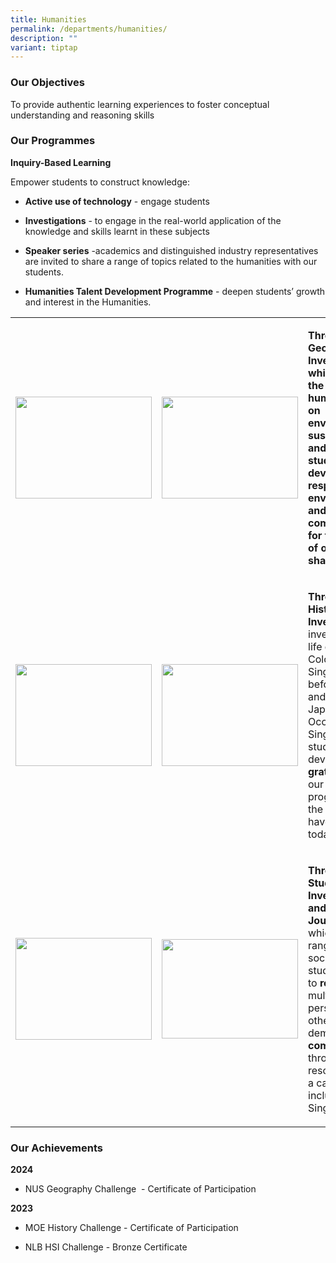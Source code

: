```yaml
---
title: Humanities
permalink: /departments/humanities/
description: ""
variant: tiptap
---
```

<h3><strong>Our Objectives</strong></h3>
<p>To provide authentic learning experiences to foster conceptual understanding
and reasoning skills</p>
<h3><strong>Our Programmes&nbsp;</strong></h3>
<p><strong>Inquiry-Based Learning</strong>&nbsp;</p>
<p>Empower students to construct knowledge:&nbsp;</p>
<ul>
<li>
<p><strong>Active use of technology</strong> - engage students&nbsp;</p>
</li>
<li>
<p><strong>Investigations</strong> - to engage in the real-world application
of the knowledge and skills learnt in these subjects</p>
</li>
<li>
<p><strong>Speaker series</strong> -academics and distinguished industry representatives
are invited to share a range of topics related to the humanities with our
students.&nbsp;&nbsp;</p>
</li>
<li>
<p><strong>Humanities Talent Development Programme</strong> - deepen students’
growth and interest in the Humanities.&nbsp;</p>
</li>
</ul>
<p></p>
<table style="minWidth: 75px">
<colgroup>
<col>
<col>
<col>
</colgroup>
<tbody>
<tr>
<td rowspan="1" colspan="1">
<div class="isomer-image-wrapper">
<img style="width: 100%" height="163px;" width="218px;" src="https://lh7-us.googleusercontent.com/slidesz/AGV_vUdnh7ACZjzy6eieEEHKC0JoikZyt8pMjMfIG0qhY-GjnFLQ5z-Aqg0epHUH94wudSC_d-WY7dgZwR4-SxMyK0UQ8SQ0P8mdqAO4bLkS6-lrOCmA-2TYY9PM8c-Ho-7rCovWpFZsXeBj2onWOTVbKmNNciYkoPQ=s2048?key=zsTXGgVDWAc4aZ25hKfEgg">
</div>
</td>
<td rowspan="1" colspan="1">
<div class="isomer-image-wrapper">
<img style="width: 100%" height="163px;" width="218px;" src="https://lh7-us.googleusercontent.com/slidesz/AGV_vUcEF6iOXnIztbr588Kc0Psus5-q35sg5Zuh0gST0Dfk3PRa14yFPKB1g-zu-xznfKSUZNdscmMiSX19qH7OrFEVxdqx-c441bgd051MCOgcFE9Hbc58fnyZ_tehgri-0yPp7uB75za_1kXhaM5FTRWgJGZZcYay=s2048?key=zsTXGgVDWAc4aZ25hKfEgg">
</div>
</td>
<td rowspan="1" colspan="1">
<p><strong>Through Geographical Investigations, which examine the impact of human activity on environmental sustainability and vice versa, students develop respect for our environment and compassion for the needs of others who share it</strong>.</p>
</td>
</tr>
<tr>
<td rowspan="1" colspan="1">
<div class="isomer-image-wrapper">
<img style="width: 100%" height="163px;" width="218px;" src="https://lh7-us.googleusercontent.com/slidesz/AGV_vUf__MaFOKXwynbc0TE-DPkw9K458jnTvdYKRpr0GX9McXVG5z7GrBpWzCpUtQpC3OytGSj9PD7JJZZiSLhQwfxL_959l6QxgZK8IbYqnDikdKRGjKrrHETnafp0dk4WLXhnGvR8tqt_JLua3PEyMqLxhkracn9_=s2048?key=zsTXGgVDWAc4aZ25hKfEgg">
</div>
</td>
<td rowspan="1" colspan="1">
<div class="isomer-image-wrapper">
<img style="width: 100%" height="163px;" width="218px;" src="https://lh7-us.googleusercontent.com/slidesz/AGV_vUfPzPsBysWDawax5_hJEfXHO4wevI3rqdJYQSoqkvvovb_9Nb7KoEQAX5lR3gL5DWZQeSAdOBnTNV9Ygl4Ehl5OHtiZllA7PWO8qk3AVBO3cgvJU19yOZfWlXlAXSDVTbBoZBIiDcPxbwiq3jIPeVA4XRXcHAWL=s2048?key=zsTXGgVDWAc4aZ25hKfEgg">
</div>
</td>
<td rowspan="1" colspan="1">
<p><strong>Through Historical Investigations </strong>investigating life
during Colonial Singapore before WWII and the Japanese Occupation in Singapore,
students develop <strong>gratitude </strong>for our country’s progress and
the peace we have achieved today.</p>
</td>
</tr>
<tr>
<td rowspan="1" colspan="1">
<div class="isomer-image-wrapper">
<img style="width: 100%" height="163px;" width="218px;" src="https://lh7-us.googleusercontent.com/slidesz/AGV_vUcnSy5TYYwMGbTVNtrsTIXGzYBTdQxuSljsLZIfNs3mLJqeIvB6MuMdqyAacKFqzdVWtOD7_ftWz_v5l8NU0WklADDtHvs8EizkZH_seE0Af5rszN1OgV1SSDyAU-pqsjI9uc660brFJSs_SWuS-2e4-Xv99UWH=s2048?key=zsTXGgVDWAc4aZ25hKfEgg">
</div>
</td>
<td rowspan="1" colspan="1">
<div class="isomer-image-wrapper">
<img style="width: 100%" height="159px;" width="218px;" src="https://lh7-us.googleusercontent.com/slidesz/AGV_vUeb_ogUqAWWDnryt6u4iDZQPyFgLwvycI3xhyoKduFD5XyoqRkm4sEisQSIAp4DJCyDM4C_TrESQHBdQkIudi0j7BhLDM548RVWU0WtEJdq42CZmQlA7QN5zQo-yPgy9t57zlnMOXUBCYsqTCC4uNyt0Q2Wl2ra=s2048?key=zsTXGgVDWAc4aZ25hKfEgg">
</div>
</td>
<td rowspan="1" colspan="1">
<p><strong>Through Social Studies Issue Investigations and Learning Journeys </strong>which
explore a range of societal issues, students learn to <strong>respect </strong>multiple
perspectives of others and demonstrate&nbsp; <strong>compassionate </strong>through
their resolve to build a caring and inclusive Singapore.</p>
</td>
</tr>
</tbody>
</table>
<h3><strong>Our Achievements</strong></h3>
<p><strong>2024</strong>
</p>
<ul>
<li>
<p>NUS Geography Challenge&nbsp; - Certificate of Participation&nbsp;</p>
</li>
</ul>
<p><strong>2023</strong>
</p>
<ul>
<li>
<p>MOE History Challenge - Certificate of Participation&nbsp;</p>
</li>
<li>
<p>NLB HSI Challenge - Bronze Certificate</p>
</li>
</ul>
<p></p>